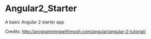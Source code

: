 # Angular2_Starter
A basic Angular 2 starter app

Credits: http://programmingwithmosh.com/angular/angular-2-tutorial/
